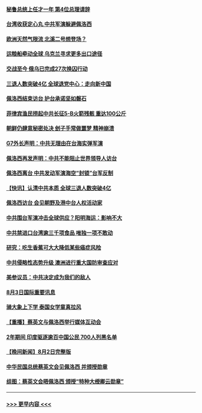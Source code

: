 #### [秘鲁总统上任才一年 第4位总理请辞](../pages/prog202/a103494326.md?t=08041151) 
#### [台湾收获定心丸 中共军演躲避佩洛西](../pages/prog202/a103494360.md?t=08041151) 
#### [欧洲天然气限流 北溪二号想登场？](../pages/prog202/a103494181.md?t=08041151) 
#### [运粮船牵动全球 乌克兰寻求更多出口途径](../pages/prog202/a103494178.md?t=08041151) 
#### [交战至今 俄乌已完成27次换囚行动](../pages/prog202/a103494176.md?t=08041151) 
#### [三退人数突破4亿 全球退党中心：走向新中国](../pages/prog202/a103494187.md?t=08041151) 
#### [佩洛西结束访台 护台承诺坚如磐石](../pages/prog202/a103494174.md?t=08041151) 
#### [菲律宾渔民捞起中共长征5-B火箭残骸 重达100公斤](../pages/prog202/a103494129.md?t=08041151) 
#### [朝鲜仍肆意秘密处决 刽子手常做噩梦 精神崩溃](../pages/prog202/a103494124.md?t=08041151) 
#### [G7外长声明：中共无理由在台海实弹军演](../pages/prog202/a103494067.md?t=08041151) 
#### [佩洛西再发声明：中共不能阻止世界领导人访台](../pages/prog202/a103494001.md?t=08041151) 
#### [佩洛西离台 中共发动军演海空“封锁”台军反制](../pages/prog202/a103494007.md?t=08041151) 
#### [【快讯】认清中共本质 全球三退人数突破4亿](../pages/prog202/a103494011.md?t=08041151) 
#### [佩洛西访台 会见朝野及港中台人权活动家](../pages/prog202/a103494005.md?t=08041151) 
#### [中共围台军演冲击全球供应？阳明海运：影响不大](../pages/prog202/a103493894.md?t=08041151) 
#### [中共禁进口台湾逾三千项食品 唯独一项不敢动](../pages/prog202/a103493829.md?t=08041151) 
#### [研究：吃生香蕉可大大降低某些癌症风险](../pages/prog202/a103493729.md?t=08041151) 
#### [中共侵略性态势升级 澳洲进行重大国防审查应对](../pages/prog202/a103493733.md?t=08041151) 
#### [美参议员：中共决定成为我们的敌人](../pages/prog202/a103493739.md?t=08041151) 
#### [8月3日国际重要讯息](../pages/prog202/a103493741.md?t=08041151) 
#### [骑大象上下学 泰国女学童真拉风](../pages/prog202/a103493623.md?t=08041151) 
#### [【重播】蔡英文与佩洛西举行媒体互动会](../pages/prog202/a103493186.md?t=08041151) 
#### [2年期间 印度驱逐逾百中国公民 700人列黑名单](../pages/prog202/a103493594.md?t=08041151) 
#### [【晚间新闻】8月2日完整版](../pages/prog202/a103493468.md?t=08041151) 
#### [中华民国总统蔡英文会见佩洛西 并颁授勋章](../pages/prog202/a103493486.md?t=08041151) 
#### [组图：蔡英文会晤佩洛西 颁授“特种大绶卿云勋章”](../pages/prog202/a103493509.md?t=08041151) 

----
#### [ >>> 更早内容 <<< ](../indexes/prog202-earlier.md)
